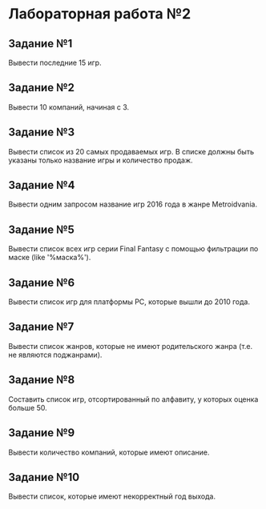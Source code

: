 # Лабораторная работа №2

## Задание №1

Вывести последние 15 игр.

## Задание №2

Вывести 10 компаний, начиная с 3.

## Задание №3

Вывести список из 20 самых продаваемых игр. В списке должны быть указаны только название игры и количество продаж.

## Задание №4

Вывести одним запросом название игр 2016 года в жанре Metroidvania.

## Задание №5

Вывести список всех игр серии Final Fantasy с помощью фильтрации по маске (like '%маска%').

## Задание №6

Вывести список игр для платформы PC, которые вышли до 2010 года.

## Задание №7

Вывести список жанров, которые не имеют родительского жанра (т.е. не являются поджанрами).

## Задание №8

Составить список игр, отсортированный по алфавиту, у которых оценка больше 50.

## Задание №9

Вывести количество компаний, которые имеют описание.

## Задание №10

Вывести список, которые имеют некорректный год выхода.
